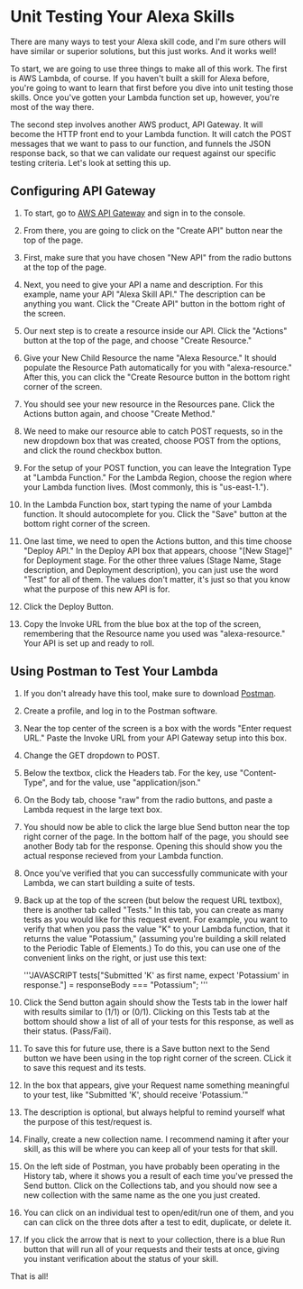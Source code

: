 # Unit Testing Your Alexa Skills

There are many ways to test your Alexa skill code, and I'm sure others will have similar or superior solutions, but this just works.  And it works well!

To start, we are going to use three things to make all of this work.  The first is AWS Lambda, of course.  If you haven't built a skill for Alexa before, you're going to want to learn that first before you dive into unit testing those skills.  Once you've gotten your Lambda function set up, however, you're most of the way there.

The second step involves another AWS product, API Gateway.  It will become the HTTP front end to your Lambda function.  It will catch the POST messages that we want to pass to our function, and funnels the JSON response back, so that we can validate our request against our specific testing criteria.  Let's look at setting this up.

## Configuring API Gateway
1. To start, go to [AWS API Gateway](https://aws.amazon.com/api-gateway/) and sign in to the console.

2. From there, you are going to click on the "Create API" button near the top of the page.

3. First, make sure that you have chosen "New API" from the radio buttons at the top of the page.

4. Next, you need to give your API a name and description.  For this example, name your API "Alexa Skill API."  The description can be anything you want.  Click the "Create API" button in the bottom right of the screen.

5. Our next step is to create a resource inside our API.  Click the "Actions" button at the top of the page, and choose "Create Resource."

6. Give your New Child Resource the name "Alexa Resource."  It should populate the Resource Path automatically for you with "alexa-resource."  After this, you can click the "Create Resource button in the bottom right corner of the screen.

7. You should see your new resource in the Resources pane.  Click the Actions button again, and choose "Create Method."

8. We need to make our resource able to catch POST requests, so in the new dropdown box that was created, choose POST from the options, and click the round checkbox button.

9. For the setup of your POST function, you can leave the Integration Type at "Lambda Function."  For the Lambda Region, choose the region where your Lambda function lives.  (Most commonly, this is "us-east-1.").

10. In the Lambda Function box, start typing the name of your Lambda function.  It should autocomplete for you.  Click the "Save" button at the bottom right corner of the screen.

11. One last time, we need to open the Actions button, and this time choose "Deploy API."  In the Deploy API box that appears, choose "[New Stage]" for Deployment stage.  For the other three values (Stage Name, Stage description, and Deployment description), you can just use the word "Test" for all of them.  The values don't matter, it's just so that you know what the purpose of this new API is for.  

12. Click the Deploy Button.

13. Copy the Invoke URL from the blue box at the top of the screen, remembering that the Resource name you used was "alexa-resource."  Your API is set up and ready to roll.

## Using Postman to Test Your Lambda
1. If you don't already have this tool, make sure to download [Postman](https://www.getpostman.com/).

2. Create a profile, and log in to the Postman software.

3. Near the top center of the screen is a box with the words "Enter request URL."  Paste the Invoke URL from your API Gateway setup into this box.

4. Change the GET dropdown to POST.

5. Below the textbox, click the Headers tab.  For the key, use "Content-Type", and for the value, use "application/json."

6. On the Body tab, choose "raw" from the radio buttons, and paste a Lambda request in the large text box.

7. You should now be able to click the large blue Send button near the top right corner of the page. In the bottom half of the page, you should see another Body tab for the response.  Opening this should show you the actual response recieved from your Lambda function.

8. Once you've verified that you can successfully communicate with your Lambda, we can start building a suite of tests.

9. Back up at the top of the screen (but below the request URL textbox), there is another tab called "Tests."  In this tab, you can create as many tests as you would like for this request event.  For example, you want to verify that when you pass the value "K" to your Lambda function, that it returns the value "Potassium," (assuming you're building a skill related to the Periodic Table of Elements.)  To do this, you can use one of the convenient links on the right, or just use this text:

   '''JAVASCRIPT
   tests["Submitted 'K' as first name, expect 'Potassium' in response."] = responseBody === "Potassium";
   '''

10. Click the Send button again should show the Tests tab in the lower half with results similar to (1/1) or (0/1).  Clicking on this Tests tab at the bottom should show a list of all of your tests for this response, as well as their status. (Pass/Fail).

11. To save this for future use, there is a Save button next to the Send button we have been using in the top right corner of the screen.  CLick it to save this request and its tests.

12. In the box that appears, give your Request name something meaningful to your test, like "Submitted 'K', should receive 'Potassium.'"

13. The description is optional, but always helpful to remind yourself what the purpose of this test/request is.

14. Finally, create a new collection name.  I recommend naming it after your skill, as this will be where you can keep all of your tests for that skill.

15. On the left side of Postman, you have probably been operating in the History tab, where it shows you a result of each time you've pressed the Send button.  Click on the Collections tab, and you should now see a new collection with the same name as the one you just created.

16. You can click on an individual test to open/edit/run one of them, and you can can click on the three dots after a test to edit, duplicate, or delete it.

17. If you click the arrow that is next to your collection, there is a blue Run button that will run all of your requests and their tests at once, giving you instant verification about the status of your skill.

That is all!
